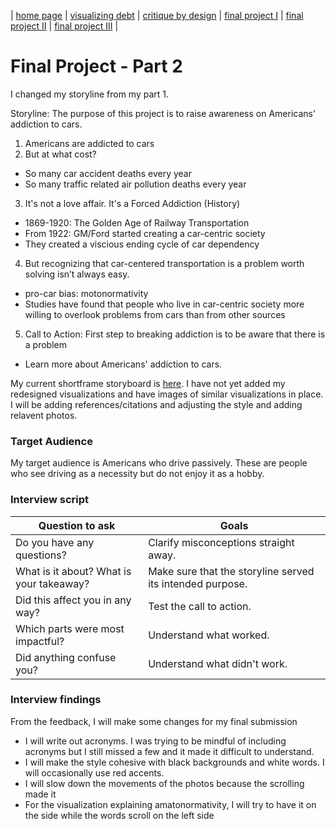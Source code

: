 | [home page](https://mizukikadowaki.github.io/visualizations_portfolio/?fbclid=IwAR2TCAjfA5K_lI6zfcodBWjzxUMg4WPMycv8Uaxcz_eEsSVOJcKanPnni8c) | [visualizing debt](visualizing-government-debt.md) | [critique by design](critique-by-design.md) | [final project I](final-project-part-one.md) | [final project II](final-project-part-two.md) | [final project III](final-project-part-three.md) |

# Final Project - Part 2
I changed my storyline from my part 1. 

Storyline: The purpose of this project is to raise awareness on Americans’ addiction to cars. 
1. Americans are addicted to cars 
2. But at what cost? 
  - So many car accident deaths every year
  - So many traffic related air pollution deaths every year
3. It's not a love affair. It's a Forced Addiction (History)
  - 1869-1920: The Golden Age of Railway Transportation
  - From 1922: GM/Ford started creating a car-centric society 
  - They created a viscious ending cycle of car dependency
4. But recognizing that car-centered transportation is a problem worth solving isn’t always easy.
  - pro-car bias: motonormativity
  - Studies have found that people who live in car-centric society more willing to overlook problems from cars than from other sources
5. Call to Action: First step to breaking addiction is to be aware that there is a problem 
  - Learn more about Americans' addiction to cars.


My current shortframe storyboard is [here](https://preview.shorthand.com/f1JsROPJZygw70wd). I have not yet added my redesigned visualizations and have images of similar visualizations in place. I will be adding references/citations and adjusting the style and adding relavent photos. 

### Target Audience
My target audience is Americans who drive passively. These are people who see driving as a necessity but do not enjoy it as a hobby. 

### Interview script

| Question to ask | Goals |
|------|------------------|
| Do you have any questions? | Clarify misconceptions straight away.|
| What is it about? What is your takeaway? | Make sure that the storyline served its intended purpose. |
| Did this affect you in any way? | Test the call to action.  |
| Which parts were most impactful? | Understand what worked.  |
| Did anything confuse you? | Understand what didn't work.  |


### Interview findings
From the feedback, I will make some changes for my final submission
- I will write out acronyms. I was trying to be mindful of including acronyms but I still missed a few and it made it difficult to understand. 
- I will make the style cohesive with black backgrounds and white words. I will occasionally use red accents. 
- I will slow down the movements of the photos because the scrolling made it 
- For the visualization explaining amatonormativity, I will try to have it on the side while the words scroll on the left side


